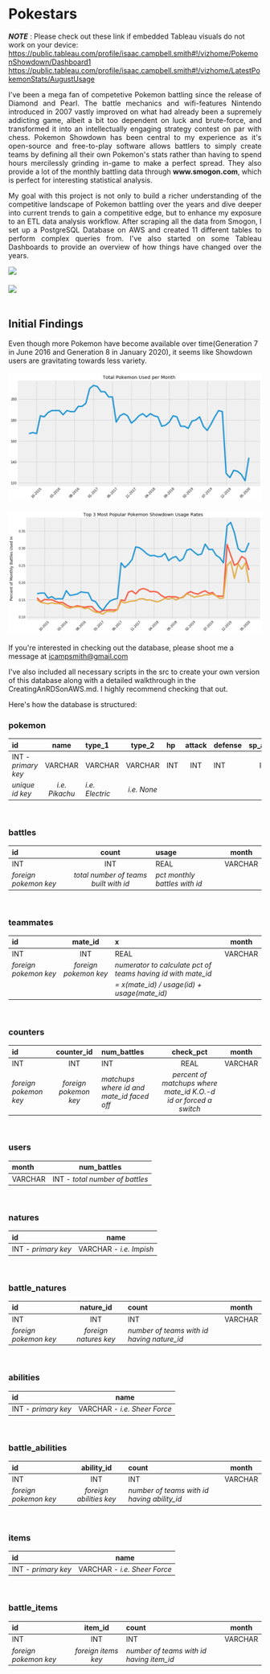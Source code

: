 # Pokestars

***NOTE*** : Please check out these link if embedded Tableau visuals do not work on your device: https://public.tableau.com/profile/isaac.campbell.smith#!/vizhome/PokemonShowdown/Dashboard1<br>
https://public.tableau.com/profile/isaac.campbell.smith#!/vizhome/LatestPokemonStats/AugustUsage

<p align="justify">
I've been a mega fan of competetive Pokemon battling since the release of Diamond and Pearl. The battle mechanics and wifi-features Nintendo introduced in 2007 vastly improved on what had already been a supremely addicting game, albeit a bit too dependent on luck and brute-force, and transformed it into an intellectually engaging strategy contest on par with chess. Pokemon Showdown has been central to my experience as it's open-source and free-to-play software allows battlers to simply create teams by defining all their own Pokemon's stats rather than having to spend hours mercilessly grinding in-game to make a perfect spread. They also provide a lot of the monthly battling data through <b>www.smogon.com</b>, which is perfect for interesting statistical analysis.  
<p align="justify">
My goal with this project is not only to build a richer understanding of the competitive landscape of Pokemon battling over the years and dive deeper into current trends to gain a competitive edge, but to enhance my exposure to an ETL data analysis workflow. After scraping all the data from Smogon, I set up a PostgreSQL Database on AWS and created 11 different tables to perform complex queries from. I've also started on some Tableau Dashboards to provide an overview of how things have changed over the years. 

<div class='tableauPlaceholder' id='viz1596748209067' style='position: center'><noscript><a href='#' width=1080><img alt=' ' src='https:&#47;&#47;public.tableau.com&#47;static&#47;images&#47;Po&#47;PokemonShowdown&#47;Dashboard1&#47;1_rss.png' style='border: none' /></a></noscript><object class='tableauViz'  style='display:none;'><param name='host_url' value='https%3A%2F%2Fpublic.tableau.com%2F' /> <param name='embed_code_version' value='3' /> <param name='site_root' value='' /><param name='name' value='PokemonShowdown&#47;Dashboard1' /><param name='tabs' value='no' /><param name='toolbar' value='yes' /><param name='static_image' value='https:&#47;&#47;public.tableau.com&#47;static&#47;images&#47;Po&#47;PokemonShowdown&#47;Dashboard1&#47;1.png' /> <param name='animate_transition' value='yes' /><param name='display_static_image' value='yes' /><param name='display_spinner' value='yes' /><param name='display_overlay' value='yes' /><param name='display_count' value='yes' /><param name='language' value='en' /></object></div>

<br>
<div class='tableauPlaceholder' id='viz1600561557685' style='position: relative'><noscript><a href='#'><img alt=' ' src='https:&#47;&#47;public.tableau.com&#47;static&#47;images&#47;La&#47;LatestPokemonStats&#47;AugustUsage&#47;1_rss.png' style='border: none' /></a></noscript><object class='tableauViz'  style='display:none;'><param name='host_url' value='https%3A%2F%2Fpublic.tableau.com%2F' /> <param name='embed_code_version' value='3' /> <param name='path' value='views&#47;LatestPokemonStats&#47;AugustUsage?:language=en&amp;:embed=y&amp;:display_count=y&amp;publish=yes' /> <param name='toolbar' value='yes' /><param name='static_image' value='https:&#47;&#47;public.tableau.com&#47;static&#47;images&#47;La&#47;LatestPokemonStats&#47;AugustUsage&#47;1.png' /> <param name='animate_transition' value='yes' /><param name='display_static_image' value='yes' /><param name='display_spinner' value='yes' /><param name='display_overlay' value='yes' /><param name='display_count' value='yes' /><param name='language' value='en' /></object></div>               
<br>

## Initial Findings
Even though more Pokemon have become available over time(Generation 7 in June 2016 and Generation 8 in January 2020), it seems like Showdown users are gravitating towards less variety.
<br><br>
<img src="https://raw.githubusercontent.com/isaac-campbell-smith/Pokestars/master/figures/TotalPokemonUsage.png">
<br><br>
<img src="https://raw.githubusercontent.com/isaac-campbell-smith/Pokestars/master/figures/Top3usage.png">
<br><br>
If you're interested in checking out the database, please shoot me a message at icampsmith@gmail.com 

I've also included all necessary scripts in the src to create your own version of this database along with a detailed walkthrough in the CreatingAnRDSonAWS.md. I highly recommend checking that out.

Here's how the database is structured: 

### pokemon
| id       |  name   | type_1       |  type_2   | hp       |  attack   | defense       |  sp_attack   | sp_defense       |  speed   |
| :------------- | :----------: | :------------- | :----------: | :------------- | :----------: | :------------- | :----------: | :------------- | :----------: |
| INT - <i> primary key | VARCHAR | VARCHAR | VARCHAR | INT | INT | INT | INT | INT | INT | 
| <i> unique id key | <i> i.e. Pikachu| <i> i.e. Electric| <i> i.e. None| | | | | | |
<br>

### battles

| id       |  count   | usage       |  month   | 
| :------------- | :----------: | :------------- | :----------: |
| INT | INT | REAL | VARCHAR | 
| <i> foreign pokemon key  | <i> total number of teams built with id| <i> pct monthly battles with id | |
<br>

### teammates
| id       |  mate_id   | x       |  month   | 
| :------------- | :----------: | :------------- | :----------: |
| INT | INT | REAL | VARCHAR | 
| <i> foreign pokemon key  | <i> foreign pokemon key | <i> numerator to calculate pct of teams having id with mate_id | | 
| | | <i> = x(mate_id) / usage(id) + usage(mate_id) |
<br>

### counters
| id         |  counter_id   | num_battles       |  check_pct   |      month   |
| :------------- | :----------: | :------------- | :----------: | :----------: |
| INT | INT | INT | REAL | VARCHAR | 
| <i> foreign pokemon key  | <i> foreign pokemon key | <i> matchups where id and mate_id faced off  |<i> percent of matchups where mate_id K.O.-d id or forced a switch | | 
<br>

### users
| month         |  num_battles   | 
| :------------- | :----------: |
| VARCHAR | INT - <i> total number of battles |
<br>

### natures
| id         |  name   | 
| :------------- | :----------: |
| INT - <i> primary key | VARCHAR - <i> i.e. Impish |
<br>

### battle_natures
| id         |  nature_id   | count       |      month   |
| :------------- | :----------: | :------------- | :----------: |
| INT | INT | INT | VARCHAR | 
| <i> foreign pokemon key  | <i> foreign natures key | <i> number of teams with id having nature_id  | |
<br>

### abilities
| id         |  name   | 
| :------------- | :----------: |
| INT - <i> primary key | VARCHAR - <i> i.e. Sheer Force |
<br>

### battle_abilities
| id         |  ability_id   | count       |      month   |
| :------------- | :----------: | :------------- | :----------: |
| INT | INT | INT | VARCHAR | 
| <i> foreign pokemon key  | <i> foreign abilities key | <i> number of teams with id having ability_id  | |
<br>

### items
| id         |  name   | 
| :------------- | :----------: |
| INT - <i> primary key | VARCHAR - <i> i.e. Sheer Force |
<br>

### battle_items
| id         |  item_id   | count       |      month   |
| :------------- | :----------: | :------------- | :----------: |
| INT | INT | INT | VARCHAR | 
| <i> foreign pokemon key  | <i> foreign items key | <i> number of teams with id having item_id  | |
<br>

